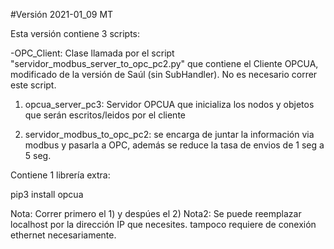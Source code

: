 #Versión 2021-01_09 MT

Esta versión contiene 3 scripts:

-OPC_Client: Clase llamada por el script "servidor_modbus_server_to_opc_pc2.py" 
que contiene el Cliente OPCUA, modificado de la versión de Saúl (sin SubHandler).
No es necesario correr este script.


1) opcua_server_pc3: Servidor OPCUA que inicializa los nodos y objetos que serán escritos/leidos por el cliente

2) servidor_modbus_to_opc_pc2: se encarga de juntar la información via modbus y pasarla a OPC, además se reduce la tasa de envios de 1 seg a 5 seg.



Contiene 1 librería extra:

pip3 install opcua

Nota: Correr primero el 1) y despúes el 2)
Nota2: Se puede reemplazar localhost por la dirección IP que necesites. tampoco requiere de conexión ethernet necesariamente. 

 
